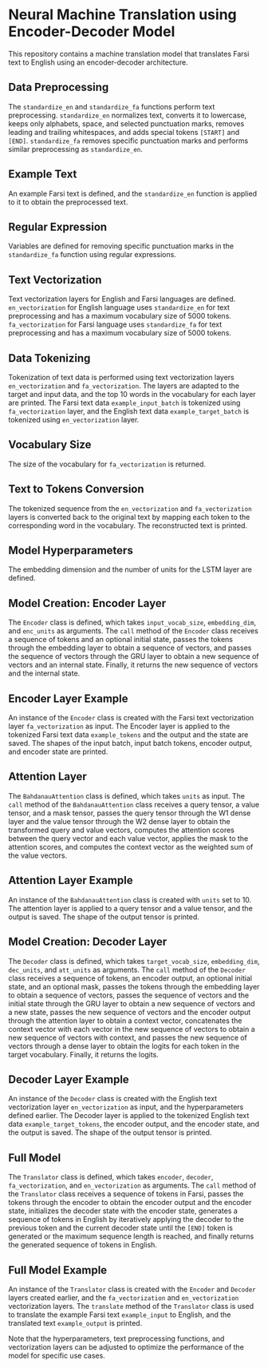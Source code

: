# Neural Machine Translation using Encoder-Decoder Model

This repository contains a machine translation model that translates Farsi text to English using an encoder-decoder
architecture.

## Data Preprocessing

The `standardize_en` and `standardize_fa` functions perform text preprocessing. `standardize_en` normalizes text,
converts it to lowercase, keeps only alphabets, space, and selected punctuation marks, removes leading and trailing
whitespaces, and adds special tokens `[START]` and `[END]`. `standardize_fa` removes specific punctuation marks and
performs similar preprocessing as `standardize_en`.

## Example Text

An example Farsi text is defined, and the `standardize_en` function is applied to it to obtain the preprocessed text.

## Regular Expression

Variables are defined for removing specific punctuation marks in the `standardize_fa` function using regular
expressions.

## Text Vectorization

Text vectorization layers for English and Farsi languages are defined. `en_vectorization` for English language
uses `standardize_en` for text preprocessing and has a maximum vocabulary size of 5000 tokens. `fa_vectorization` for
Farsi language uses `standardize_fa` for text preprocessing and has a maximum vocabulary size of 5000 tokens.

## Data Tokenizing

Tokenization of text data is performed using text vectorization layers `en_vectorization` and `fa_vectorization`. The
layers are adapted to the target and input data, and the top 10 words in the vocabulary for each layer are printed. The
Farsi text data `example_input_batch` is tokenized using `fa_vectorization` layer, and the English text
data `example_target_batch` is tokenized using `en_vectorization` layer.

## Vocabulary Size

The size of the vocabulary for `fa_vectorization` is returned.

## Text to Tokens Conversion

The tokenized sequence from the `en_vectorization` and `fa_vectorization` layers is converted back to the original text
by mapping each token to the corresponding word in the vocabulary. The reconstructed text is printed.

## Model Hyperparameters

The embedding dimension and the number of units for the LSTM layer are defined.

## Model Creation: Encoder Layer

The `Encoder` class is defined, which takes `input_vocab_size`, `embedding_dim`, and `enc_units` as arguments.
The `call` method of the `Encoder` class receives a sequence of tokens and an optional initial state, passes the tokens
through the embedding layer to obtain a sequence of vectors, and passes the sequence of vectors through the GRU layer to
obtain a new sequence of vectors and an internal state. Finally, it returns the new sequence of vectors and the internal
state.

## Encoder Layer Example

An instance of the `Encoder` class is created with the Farsi text vectorization layer `fa_vectorization` as input. The
Encoder layer is applied to the tokenized Farsi text data `example_tokens` and the output and the state are saved. The
shapes of the input batch, input batch tokens, encoder output, and encoder state are printed.

## Attention Layer

The `BahdanauAttention` class is defined, which takes `units` as input. The `call` method of the `BahdanauAttention`
class receives a query tensor, a value tensor, and a mask tensor, passes the query tensor through the W1 dense layer and
the value tensor through the W2 dense layer to obtain the transformed query and value vectors, computes the attention
scores between the query vector and each value vector, applies the mask to the attention scores, and computes the
context vector as the weighted sum of the value vectors.

## Attention Layer Example

An instance of the `BahdanauAttention` class is created with `units` set to 10. The attention layer is applied to a
query tensor and a value tensor, and the output is saved. The shape of the output tensor is printed.

## Model Creation: Decoder Layer

The `Decoder` class is defined, which takes `target_vocab_size`, `embedding_dim`, `dec_units`, and `att_units` as
arguments. The `call` method of the `Decoder` class receives a sequence of tokens, an encoder output, an optional
initial state, and an optional mask, passes the tokens through the embedding layer to obtain a sequence of vectors,
passes the sequence of vectors and the initial state through the GRU layer to obtain a new sequence of vectors and a new
state, passes the new sequence of vectors and the encoder output through the attention layer to obtain a context vector,
concatenates the context vector with each vector in the new sequence of vectors to obtain a new sequence of vectors with
context, and passes the new sequence of vectors through a dense layer to obtain the logits for each token in the target
vocabulary. Finally, it returns the logits.

## Decoder Layer Example

An instance of the `Decoder` class is created with the English text vectorization layer `en_vectorization` as input, and
the hyperparameters defined earlier. The Decoder layer is applied to the tokenized English text
data `example_target_tokens`, the encoder output, and the encoder state, and the output is saved. The shape of the
output tensor is printed.

## Full Model

The `Translator` class is defined, which takes `encoder`, `decoder`, `fa_vectorization`, and `en_vectorization` as
arguments. The `call` method of the `Translator` class receives a sequence of tokens in Farsi, passes the tokens through
the encoder to obtain the encoder output and the encoder state, initializes the decoder state with the encoder state,
generates a sequence of tokens in English by iteratively applying the decoder to the previous token and the current
decoder state until the `[END]` token is generated or the maximum sequence length is reached, and finally returns the
generated sequence of tokens in English.

## Full Model Example

An instance of the `Translator` class is created with the `Encoder` and `Decoder` layers created earlier, and
the `fa_vectorization` and `en_vectorization` vectorization layers. The `translate` method of the `Translator` class is
used to translate the example Farsi text `example_input` to English, and the translated text `example_output` is
printed.

Note that the hyperparameters, text preprocessing functions, and vectorization layers can be adjusted to optimize the
performance of the model for specific use cases.